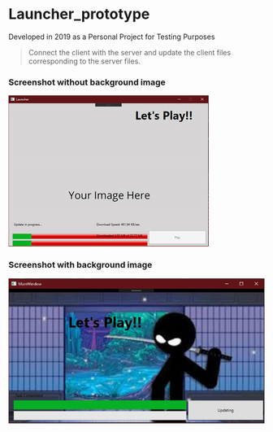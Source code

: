 # Launcher_prototype
Developed in 2019 as a Personal Project for Testing Purposes

> Connect the client with the server and update the client files corresponding to the server files.

### Screenshot without background image
![launcher_img1](https://github.com/DavidCRicardo/Launcher_prototype/blob/main/launcher-demo1.png)
### Screenshot with background image
![launcher_img1](https://github.com/DavidCRicardo/Launcher_prototype/blob/main/launcher-demo2.png)